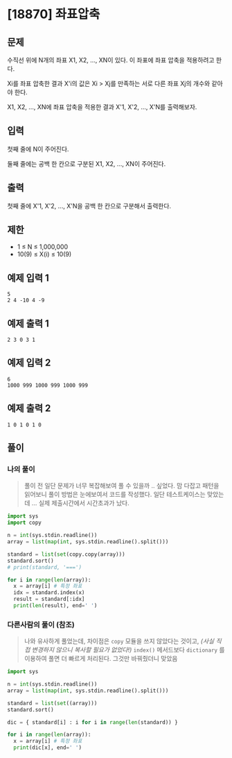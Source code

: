 # [18870] 좌표압축

## 문제

수직선 위에 N개의 좌표 X1, X2, ..., XN이 있다. 이 좌표에 좌표 압축을 적용하려고 한다.

Xi를 좌표 압축한 결과 X'i의 값은 Xi > Xj를 만족하는 서로 다른 좌표 Xj의 개수와 같아야 한다.

X1, X2, ..., XN에 좌표 압축을 적용한 결과 X'1, X'2, ..., X'N를 출력해보자.

## 입력

첫째 줄에 N이 주어진다.

둘째 줄에는 공백 한 칸으로 구분된 X1, X2, ..., XN이 주어진다.

## 출력

첫째 줄에 X'1, X'2, ..., X'N을 공백 한 칸으로 구분해서 출력한다.

## 제한

- 1 ≤ N ≤ 1,000,000
- 10(9) ≤ X(i) ≤ 10(9)

## 예제 입력 1

```
5
2 4 -10 4 -9

```

## 예제 출력 1

```
2 3 0 3 1

```

## 예제 입력 2

```
6
1000 999 1000 999 1000 999

```

## 예제 출력 2

```
1 0 1 0 1 0
```

## 풀이

### 나의 풀이

> 풀이 전 일단 문제가 너무 복잡해보여 풀 수 있을까 .. 싶었다.
맘 다잡고 패턴을 읽어보니 풀이 방법은 눈에보여서 코드를 작성했다.
일단 테스트케이스는 맞았는데 … 실제 제출시간에서 시간초과가 났다.
> 

```python
import sys
import copy

n = int(sys.stdin.readline())
array = list(map(int, sys.stdin.readline().split()))

standard = list(set(copy.copy(array)))
standard.sort()
# print(standard, '===')

for i in range(len(array)):
  x = array[i] # 특정 좌표
  idx = standard.index(x)
  result = standard[:idx]
  print(len(result), end=' ')
```

### 다른사람의 풀이 (참조)

> 나와 유사하게 풀었는데, 차이점은 `copy` 모듈을 쓰지 않았다는 것이고, *(사실 직접 변경하지 않으니 복사할 필요가 없었다!)*
`index()`  메서드보다 `dictionary` 를 이용하여 풀면 더 빠르게 처리된다. 그것만 바꿔줬더니 맞았음
> 

```python
import sys

n = int(sys.stdin.readline())
array = list(map(int, sys.stdin.readline().split()))

standard = list(set((array)))
standard.sort()

dic = { standard[i] : i for i in range(len(standard)) }

for i in range(len(array)):
  x = array[i] # 특정 좌표
  print(dic[x], end=' ')
```